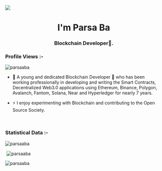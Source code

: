 </div>
<img src="https://readme-typing-svg.herokuapp.com?size=50&center=true&vCenter=true&width=800&height=100&lines=Hello+World+%F0%9F%91%8B;Bonjour+tout+le+monde+%F0%9F%91%8B;Hallo+Welt%F0%9F%91%8B;Hello+World%F0%9F%91%8B"></div>
<h1 align="center">I'm Parsa Ba</h1>
<h3 align="center">Blockchain Developer🌟.</h3>
<p align="right"> <h3>Profile Views :-</h3> <img src="https://komarev.com/ghpvc/?username=parsaaba&label=Profile%20views&color=0e75b6&style=flat"
    alt="parsaaba" /> 
  </p>


- 🌱 A young and dedicated Blockchain Developer 🚀 who has been working professionally in developing and writing the Smart Contracts, 
Decentralized Web3.0 applications using Ethereum, Binance, Polygon, Avalanch, Fantom, Solana, Near and Hyperledger for nearly 7 years.

- ⚡ I enjoy experimenting with Blockchain and contributing to the Open Source Society.
<br>

<h3>Statistical Data :-</h3>
<p><img align="center"
    src="https://github-readme-stats.vercel.app/api/top-langs?username=parsaaba&show_icons=true&locale=en&bg_color=0d1117&text_color=ffffff&layout=compact"
    alt="parsaaba" 
    bg_color=#808080/></p>


<p>&nbsp;<img align="center" src="https://github-readme-stats.vercel.app/api?username=parsaaba&show_icons=true&locale=en&bg_color=0d1117&text_color=ffffff&repo=convoychat"
    alt="parsaaba" /></p>


<p><img align="center" src="https://github-readme-streak-stats.herokuapp.com/?user=parsaaba&theme=dark&background=0d1117&date_format=M%20j%5B%2C%20Y%5D" alt="parsaaba" /></p>

<!-- <br>
<h3>Trophies :-</h3>
<p align="left"> <a href="https://github.com/ryo-ma/github-profile-trophy"><img
      src="https://github-profile-trophy.vercel.app/?username=parsaaba&bg_color=0d1117&text_color=ffffff" alt="parsaaba" /></a> </p> -->
      
<p align="left"> <a href="https://twitter.com/" target="blank"><img
      src="https://img.shields.io/twitter/follow/?logo=twitter&style=for-the-badge" alt="" /></a> </p>

<!--

-->

